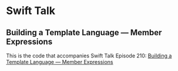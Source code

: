 # Swift Talk
## Building a Template Language — Member Expressions

This is the code that accompanies Swift Talk Episode 210: [Building a Template Language — Member Expressions](https://talk.objc.io/episodes/S01E210-building-a-template-language-member-expressions)
